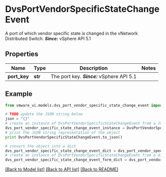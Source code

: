 # DvsPortVendorSpecificStateChangeEvent

A port of which vendor specific state is changed in the vNetwork Distributed Switch.  ***Since:*** vSphere API 5.1 

## Properties
Name | Type | Description | Notes
------------ | ------------- | ------------- | -------------
**port_key** | **str** | The port key.  ***Since:*** vSphere API 5.1  | 

## Example

```python
from vmware_vi.models.dvs_port_vendor_specific_state_change_event import DvsPortVendorSpecificStateChangeEvent

# TODO update the JSON string below
json = "{}"
# create an instance of DvsPortVendorSpecificStateChangeEvent from a JSON string
dvs_port_vendor_specific_state_change_event_instance = DvsPortVendorSpecificStateChangeEvent.from_json(json)
# print the JSON string representation of the object
print DvsPortVendorSpecificStateChangeEvent.to_json()

# convert the object into a dict
dvs_port_vendor_specific_state_change_event_dict = dvs_port_vendor_specific_state_change_event_instance.to_dict()
# create an instance of DvsPortVendorSpecificStateChangeEvent from a dict
dvs_port_vendor_specific_state_change_event_form_dict = dvs_port_vendor_specific_state_change_event.from_dict(dvs_port_vendor_specific_state_change_event_dict)
```
[[Back to Model list]](../README.md#documentation-for-models) [[Back to API list]](../README.md#documentation-for-api-endpoints) [[Back to README]](../README.md)


